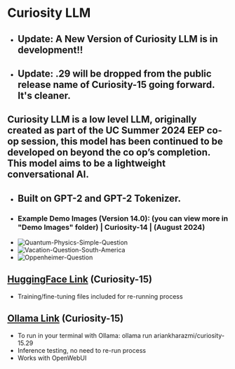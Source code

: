 # Curiosity LLM

* ## Update: A New Version of Curiosity LLM is in development!!
* ## Update: .29 will be dropped from the public release name of Curiosity-15 going forward. It's cleaner.
## Curiosity LLM is a low level LLM, originally created as part of the UC Summer 2024 EEP co-op session, this model has been continued to be developed on beyond the co op’s completion. This model aims to be a lightweight conversational AI. 
* ## Built on GPT-2 and GPT-2 Tokenizer.
* ### Example Demo Images (Version 14.0): (you can view more in "Demo Images" folder) | Curiosity-14 | (August 2024)
* ![Quantum-Physics-Simple-Question](https://github.com/user-attachments/assets/1bd5418c-4ec7-4883-aba1-f9629d97b4f5)
* ![Vacation-Question-South-America](https://github.com/user-attachments/assets/283d73ed-eb5f-47cb-bf09-688ee0537d43)
* ![Oppenheimer-Question](https://github.com/user-attachments/assets/a4075998-ddbd-49e9-b36d-5ef480ecca30)

## [HuggingFace Link](https://huggingface.co/ariankharazmi/Curiosity-15) (Curiosity-15)
* Training/fine-tuning files included for re-running process
## [Ollama Link](https://ollama.com/ariankharazmi/curiosity-15.29) (Curiosity-15)
* To run in your terminal with Ollama: ollama run ariankharazmi/curiosity-15.29
* Inference testing, no need to re-run process
* Works with OpenWebUI
